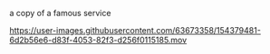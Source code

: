 a copy of a famous service




https://user-images.githubusercontent.com/63673358/154379481-6d2b56e6-d83f-4053-82f3-d256f0115185.mov

